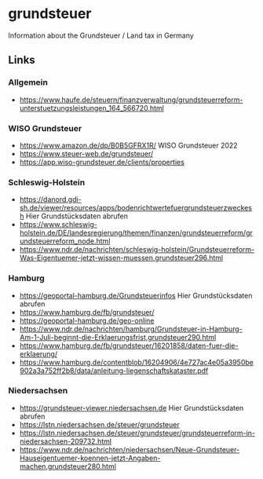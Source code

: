 # grundsteuer
Information about the Grundsteuer / Land tax in Germany

## Links

### Allgemein
- https://www.haufe.de/steuern/finanzverwaltung/grundsteuerreform-unterstuetzungsleistungen_164_566720.html

### WISO Grundsteuer
- https://www.amazon.de/dp/B0B5GFRX1R/ WISO Grundsteuer 2022
- https://www.steuer-web.de/grundsteuer/
- https://app.wiso-grundsteuer.de/clients/properties

### Schleswig-Holstein
- https://danord.gdi-sh.de/viewer/resources/apps/bodenrichtwertefuergrundsteuerzweckesh Hier Grundstücksdaten abrufen
- https://www.schleswig-holstein.de/DE/landesregierung/themen/finanzen/grundsteuerreform/grundsteuerreform_node.html
- https://www.ndr.de/nachrichten/schleswig-holstein/Grundsteuerreform-Was-Eigentuemer-jetzt-wissen-muessen,grundsteuer296.html

### Hamburg
- https://geoportal-hamburg.de/Grundsteuerinfos Hier Grundstücksdaten abrufen
- https://www.hamburg.de/fb/grundsteuer/
- https://geoportal-hamburg.de/geo-online
- https://www.ndr.de/nachrichten/hamburg/Grundsteuer-in-Hamburg-Am-1-Juli-beginnt-die-Erklaerungsfrist,grundsteuer290.html
- https://www.hamburg.de/fb/grundsteuer/16201858/daten-fuer-die-erklaerung/
- https://www.hamburg.de/contentblob/16204906/4e727ac4e05a3950be902a3a752ff2b8/data/anleitung-liegenschaftskataster.pdf

### Niedersachsen
- https://grundsteuer-viewer.niedersachsen.de Hier Grundstücksdaten abrufen
- https://lstn.niedersachsen.de/steuer/grundsteuer
- https://lstn.niedersachsen.de/steuer/grundsteuer/grundsteuerreform-in-niedersachsen-209732.html
- https://www.ndr.de/nachrichten/niedersachsen/Neue-Grundsteuer-Hauseigentuemer-koennen-jetzt-Angaben-machen,grundsteuer280.html
